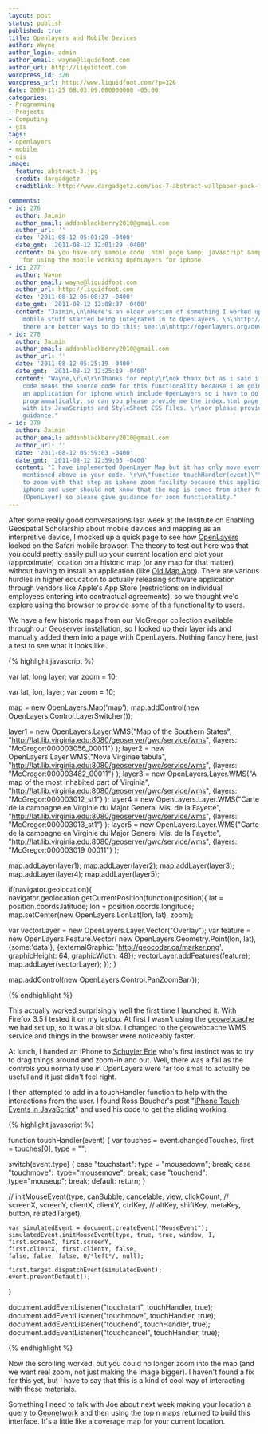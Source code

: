 ```yaml
---
layout: post
status: publish
published: true
title: Openlayers and Mobile Devices
author: Wayne
author_login: admin
author_email: wayne@liquidfoot.com
author_url: http://liquidfoot.com
wordpress_id: 326
wordpress_url: http://www.liquidfoot.com/?p=326
date: 2009-11-25 08:03:09.000000000 -05:00
categories:
- Programming
- Projects
- Computing
- gis
tags:
- openlayers
- mobile
- gis
image:
  feature: abstract-3.jpg
  credit: dargadgetz
  creditlink: http://www.dargadgetz.com/ios-7-abstract-wallpaper-pack-for-iphone-5-and-ipod-touch-retina/

comments:
- id: 276
  author: Jaimin
  author_email: addonblackberry2010@gmail.com
  author_url: ''
  date: '2011-08-12 05:01:29 -0400'
  date_gmt: '2011-08-12 12:01:29 -0400'
  content: Do you have any sample code .html page &amp; javascript &amp; css file
    for using the mobile working OpenLayers for iphone.
- id: 277
  author: Wayne
  author_email: wayne@liquidfoot.com
  author_url: http://liquidfoot.com
  date: '2011-08-12 05:08:37 -0400'
  date_gmt: '2011-08-12 12:08:37 -0400'
  content: "Jaimin,\n\nHere's an older version of something I worked up before the
    mobile stuff started being integrated in to OpenLayers. \n\nhttp://multitouchmap.heroku.com/index.html\n\nNow
    there are better ways to do this; see:\n\nhttp://openlayers.org/dev/examples/mobile.html"
- id: 278
  author: Jaimin
  author_email: addonblackberry2010@gmail.com
  author_url: ''
  date: '2011-08-12 05:25:19 -0400'
  date_gmt: '2011-08-12 12:25:19 -0400'
  content: "Wayne,\r\n\r\nThanks for reply\r\nok thanx but as i said i need sample
    code means the source code for this functionality because i am going to create
    an application for iphone which include OpenLayers so i have to do that all things
    programmatically. so can you please provide me the index.html page source code
    with its JavaScripts and StyleSheet CSS Files. \r\nor please provide me proper
    guidance."
- id: 279
  author: Jaimin
  author_email: addonblackberry2010@gmail.com
  author_url: ''
  date: '2011-08-12 05:59:03 -0400'
  date_gmt: '2011-08-12 12:59:03 -0400'
  content: "I have implemented OpenLayer Map but it has only move events as you have
    mentioned above in your code. \r\n\"function touchHandler(event)\"\r\nbut i want
    to zoom with that step as iphone zoom facility because this application is in
    iphone and user should not know that the map is comes from other functionality
    (OpenLayer) so please give guidance for zoom functionality."
---
```

After some really good conversations last week at the Institute on Enabling Geospatial Scholarship about mobile devices and mapping as an interpretive device, I mocked up a quick page to see how <a href="http://openlayers.org/">OpenLayers</a> looked on the Safari mobile browser. The theory to test out here was that you could pretty easily pull up your current location and plot your (approximate) location on a historic map (or any map for that matter) without having to install an application (like <a href="http://emergencestudios.com/historicearth/">Old Map App</a>). There are various hurdles in higher education to actually releasing software application through vendors like Apple's App Store (restrictions on individual employees entering into contractual agreements), so we thought we'd explore using the browser to provide some of this functionality to users.

We have a few historic maps from our McGregor collection available through our <a href="http://geoserver.org">Geoserver</a> installation, so I looked up their layer ids and manually added them into a page with OpenLayers. Nothing fancy here, just a test to see what it looks like.

{% highlight javascript %}

var lat, long layer;
var zoom = 10;

var lat, lon, layer;
 var zoom = 10;

 map = new OpenLayers.Map('map');
 map.addControl(new OpenLayers.Control.LayerSwitcher());

 layer1 = new OpenLayers.Layer.WMS("Map of the Southern States",
 "http://lat.lib.virginia.edu:8080/geoserver/gwc/service/wms",
 {layers: "McGregor:000003056_00011"}
 );
 layer2 = new OpenLayers.Layer.WMS("Nova Virginae tabula",
 "http://lat.lib.virginia.edu:8080/geoserver/gwc/service/wms",
 {layers: "McGregor:000003482_00011"}
 );
 layer3 = new OpenLayers.Layer.WMS("A map of the most inhabited part of Virginia",
 "http://lat.lib.virginia.edu:8080/geoserver/gwc/service/wms",
 {layers: "McGregor:000003012_st1"}
 );
 layer4 = new OpenLayers.Layer.WMS("Carte de la campagne en Virginie du Major General Mis. de la Fayette",
 "http://lat.lib.virginia.edu:8080/geoserver/gwc/service/wms",
 {layers: "McGregor:000003013_st1"}
 );
 layer5 = new OpenLayers.Layer.WMS("Carte de la campagne en Virginie du Major General Mis. de la Fayette",
 "http://lat.lib.virginia.edu:8080/geoserver/gwc/service/wms",
 {layers: "McGregor:000003019_00011"}
 );

 map.addLayer(layer1);
 map.addLayer(layer2);
 map.addLayer(layer3);
 map.addLayer(layer4);
 map.addLayer(layer5);

if(navigator.geolocation){
 navigator.geolocation.getCurrentPosition(function(position){
 lat = position.coords.latitude;
 lon = position.coords.longitude;
 map.setCenter(new OpenLayers.LonLat(lon, lat), zoom);

 var vectorLayer = new OpenLayers.Layer.Vector("Overlay");
 var feature = new OpenLayers.Feature.Vector(
 new OpenLayers.Geometry.Point(lon, lat),
 {some:'data'},
 {externalGraphic: 'http://geocoder.ca/marker.png', graphicHeight: 64, graphicWidth: 48});
 vectorLayer.addFeatures(feature);
 map.addLayer(vectorLayer);
 });
 }

map.addControl(new OpenLayers.Control.PanZoomBar());

{% endhighlight %}

This actually worked surprisingly well the first time I launched it. With Firefox 3.5 I tested it on my laptop. At first I wasn't using the <a href="http://geoserver.org/display/GEOSDOC/5.+GWC+-+GeoWebCache">geowebcache</a> we had set up, so it was a bit slow. I changed to the geowebcache WMS service and things in the browser were noticeably faster.

At lunch, I handed an iPhone to <a href="http://iconocla.st/">Schuyler Erle</a> who's first instinct was to try to drag things around and zoom-in and out. Well, there was a fail as the controls you normally use in OpenLayers were far too small to actually be useful and it just didn't feel right.

I then attempted to add in a touchHandler function to help with the interactions from the user. I found Ross Boucher's post "<a title="Permanent Link: iPhone Touch Events in JavaScript" rel="bookmark" href="http://rossboucher.com/2008/08/19/iphone-touch-events-in-javascript/">iPhone Touch Events in JavaScript</a>" and used his code to get the sliding working:

{% highlight javascript %}

function touchHandler(event)
{
   var touches = event.changedTouches,
   first = touches[0],
   type = "";

   switch(event.type)
   {
     case "touchstart": type = "mousedown"; break;
     case "touchmove":&nbsp; type="mousemove"; break;
     case "touchend":&nbsp;&nbsp; type="mouseup"; break;
     default: return;
 }

 // initMouseEvent(type, canBubble, cancelable, view, clickCount,
 // screenX, screenY, clientX, clientY, ctrlKey,
 // altKey, shiftKey, metaKey, button, relatedTarget);

    var simulatedEvent = document.createEvent("MouseEvent");
    simulatedEvent.initMouseEvent(type, true, true, window, 1,
    first.screenX, first.screenY,
    first.clientX, first.clientY, false,
    false, false, false, 0/*left*/, null);

    first.target.dispatchEvent(simulatedEvent);
    event.preventDefault();
 }

 document.addEventListener("touchstart", touchHandler, true);
 document.addEventListener("touchmove", touchHandler, true);
 document.addEventListener("touchend", touchHandler, true);
 document.addEventListener("touchcancel", touchHandler, true);

{% endhighlight %}


Now the scrolling worked, but you could no longer zoom into the map (and we want real zoom, not just making the image bigger). I haven't found a fix for this yet, but I have to say that this is a kind of cool way of interacting with these materials.

Something I need to talk with Joe about next week making your location a query to <a href="http://geonetwork-opensource.org/">Geonetwork</a> and then using the top n maps returned to build this interface. It's a little like a coverage map for your current location.

